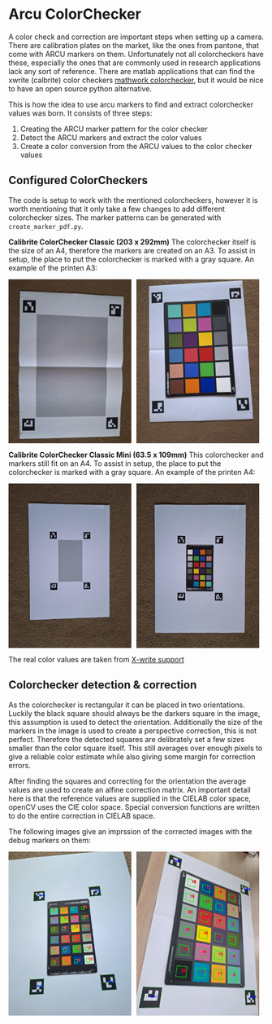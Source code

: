 # Arcu ColorChecker
A color check and correction are important steps when setting up a camera.
There are calibration plates on the market, like the ones from pantone, that come with ARCU markers on them.
Unfortunately not all colorcheckers have these, especially the ones that are commonly used in research applications lack any sort of reference. There are matlab applications that can find the xwrite (calbrite) color checkers [mathwork colorchecker](https://nl.mathworks.com/help/images/ref/colorchecker.html), but it would be nice to have an open source python alternative.

This is how the idea to use arcu markers to find and extract colorchecker values was born.
It consists of three steps:
1. Creating the ARCU marker pattern for the color checker
2. Detect the ARCU markers and extract the color values
3. Create a color conversion from the ARCU values to the color checker values

## Configured ColorCheckers
The code is setup to work with the mentioned colorcheckers, however it is worth mentioning that it only take a few changes to add different colorchecker sizes.
The marker patterns can be generated with `create_marker_pdf.py`.

**Calibrite ColorChecker Classic (203 x 292mm)**
The colorchecker itself is the size of an A4, therefore the markers are created on an A3.
To assist in setup, the place to put the colorchecker is marked with a gray square. An example of the printen A3:

<div style="display: flex; gap: 10px; align-items: flex-start;">
  <img src="images/normal_example.jpg" alt="Mini ColorChecker Example" style="width: 48%; max-width: 400px; height: auto;">
  <img src="example_imgs/color_checker%20(1).jpg" alt="Mini ColorChecker Detected" style="width: 48%; max-width: 400px; height: auto;">
</div>

**Calibrite ColorChecker Classic Mini (63.5 x 109mm)**
This colorchecker and markers still fit on an A4.
To assist in setup, the place to put the colorchecker is marked with a gray square. An example of the printen A4:

<div style="display: flex; gap: 10px; align-items: flex-start;">
  <img src="images/mini_example.jpg" alt="Mini ColorChecker Example" style="width: 48%; max-width: 400px; height: auto;">
  <img src="example_imgs/color_checker_mini%20(1).jpg" alt="Mini ColorChecker Detected" style="width: 48%; max-width: 400px; height: auto;">
</div>

The real color values are taken from [X-write support](https://www.xrite.com/service-support/new_color_specifications_for_colorchecker_sg_and_classic_charts)


## Colorchecker detection & correction
As the colorchecker is rectangular it can be placed in two orientations.
Luckily the black square should always be the darkers square in the image, this assumption is used to detect the orientation.
Additionally the size of the markers in the image is used to create a perspective correction, this is not perfect. Therefore the detected squares are delibrately set a few sizes smaller than the color square itself. This still averages over enough pixels to give a reliable color estimate while also giving some margin for correction errors.

After finding the squares and correcting for the orientation the average values are used to create an alfine correction matrix. An important detail here is that the reference values are supplied in the CIELAB color space, openCV uses the CIE color space. Special conversion functions are written to do the entire correction in CIELAB space. 

The following images give an imprssion of the corrected images with the debug markers on them:
<div style="display: flex; gap: 10px; align-items: flex-start;">
  <img src="images/example_mini_colorchecker.jpg" alt="Mini ColorChecker Example" style="width: 48%; max-width: 400px; height: auto;">
  <img src="images/example_colorchecker.jpg" alt="Mini ColorChecker Detected" style="width: 48%; max-width: 400px; height: auto;">
</div>